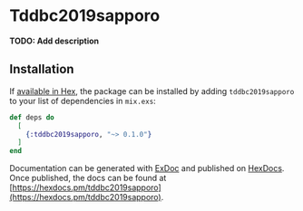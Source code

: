 # Tddbc2019sapporo

**TODO: Add description**

## Installation

If [available in Hex](https://hex.pm/docs/publish), the package can be installed
by adding `tddbc2019sapporo` to your list of dependencies in `mix.exs`:

```elixir
def deps do
  [
    {:tddbc2019sapporo, "~> 0.1.0"}
  ]
end
```

Documentation can be generated with [ExDoc](https://github.com/elixir-lang/ex_doc)
and published on [HexDocs](https://hexdocs.pm). Once published, the docs can
be found at [https://hexdocs.pm/tddbc2019sapporo](https://hexdocs.pm/tddbc2019sapporo).

